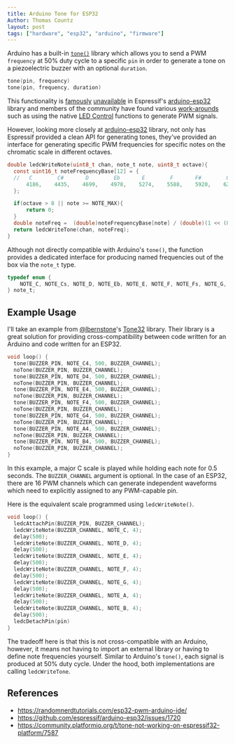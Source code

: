 ```yaml
---
title: Arduino Tone for ESP32
Author: Thomas Countz
layout: post
tags: ["hardware", "esp32", "arduino", "firmware"]
---
```


Arduino has a built-in [`tone()`](https://www.arduino.cc/reference/en/language/functions/advanced-io/tone/) library which allows you to send a PWM `frequency` at 50% duty cycle to a specific `pin` in order to generate a tone on a piezoelectric buzzer with an optional `duration`.

```c
tone(pin, frequency)
tone(pin, frequency, duration)
```

This functionality is [famously](https://github.com/espressif/arduino-esp32/issues/980) [unavailable](https://github.com/espressif/arduino-esp32/issues/1720) in Espressif's [arduino-esp32](https://github.com/espressif/arduino-esp32) library and members of the community have found various [work-arounds](https://github.com/lbernstone/Tone) such as using the native [LED Control](https://docs.espressif.com/projects/esp-idf/en/latest/esp32/api-reference/peripherals/ledc.html) functions to generate PWM signals.

However, looking more closely at [arduino-esp32](https://github.com/espressif/arduino-esp32) library, not only has Espressif provided a clean API for generating tones, they've provided an interface for generating specific PWM frequencies for specific notes on the chromatic scale in different octaves.

```c
double ledcWriteNote(uint8_t chan, note_t note, uint8_t octave){
  const uint16_t noteFrequencyBase[12] = {
  //   C        C#       D        Eb       E        F       F#        G       G#        A       Bb        B
      4186,    4435,    4699,    4978,    5274,    5588,    5920,    6272,    6645,    7040,    7459,    7902
  };

  if(octave > 8 || note >= NOTE_MAX){
      return 0;
  }
  double noteFreq =  (double)noteFrequencyBase[note] / (double)(1 << (8-octave));
  return ledcWriteTone(chan, noteFreq);
}

```

Although not directly compatible with Arduino's `tone()`, the function provides a dedicated interface for producing named frequencies out of the box via the `note_t` type.

```c
typedef enum {
    NOTE_C, NOTE_Cs, NOTE_D, NOTE_Eb, NOTE_E, NOTE_F, NOTE_Fs, NOTE_G, NOTE_Gs, NOTE_A, NOTE_Bb, NOTE_B, NOTE_MAX
} note_t;
```

## Example Usage
I'll take an example from [@lbernstone](https://github.com/lbernstone)'s [Tone32](https://github.com/lbernstone/Tone) library. Their library is a great solution for providing cross-compatibility between code written for an Arduino and code written for an ESP32.

```c
void loop() {
  tone(BUZZER_PIN, NOTE_C4, 500, BUZZER_CHANNEL);
  noTone(BUZZER_PIN, BUZZER_CHANNEL);
  tone(BUZZER_PIN, NOTE_D4, 500, BUZZER_CHANNEL);
  noTone(BUZZER_PIN, BUZZER_CHANNEL);
  tone(BUZZER_PIN, NOTE_E4, 500, BUZZER_CHANNEL);
  noTone(BUZZER_PIN, BUZZER_CHANNEL);
  tone(BUZZER_PIN, NOTE_F4, 500, BUZZER_CHANNEL);
  noTone(BUZZER_PIN, BUZZER_CHANNEL);
  tone(BUZZER_PIN, NOTE_G4, 500, BUZZER_CHANNEL);
  noTone(BUZZER_PIN, BUZZER_CHANNEL);
  tone(BUZZER_PIN, NOTE_A4, 500, BUZZER_CHANNEL);
  noTone(BUZZER_PIN, BUZZER_CHANNEL);
  tone(BUZZER_PIN, NOTE_B4, 500, BUZZER_CHANNEL);
  noTone(BUZZER_PIN, BUZZER_CHANNEL);
}
```

In this example, a major C scale is played while holding each note for 0.5 seconds. The `BUZZER_CHANNEL` argument is optional. In the case of an ESP32, there are 16 PWM channels which can generate independent waveforms which need to explicitly assigned to any PWM-capable pin.

Here is the equivalent scale programmed using `ledcWriteNote()`.

```c
void loop() {
  ledcAttachPin(BUZZER_PIN, BUZZER_CHANNEL);
  ledcWriteNote(BUZZER_CHANNEL, NOTE_C, 4);
  delay(500);
  ledcWriteNote(BUZZER_CHANNEL, NOTE_D, 4);
  delay(500);
  ledcWriteNote(BUZZER_CHANNEL, NOTE_E, 4);
  delay(500);
  ledcWriteNote(BUZZER_CHANNEL, NOTE_F, 4);
  delay(500);
  ledcWriteNote(BUZZER_CHANNEL, NOTE_G, 4);
  delay(500);
  ledcWriteNote(BUZZER_CHANNEL, NOTE_A, 4);
  delay(500);
  ledcWriteNote(BUZZER_CHANNEL, NOTE_B, 4);
  delay(500);
  ledcDetachPin(pin)
}
```

The tradeoff here is that this is not cross-compatible with an Arduino, however, it means not having to import an external library or having to define note frequencies yourself. Similar to Arduino's `tone()`, each signal is produced at 50% duty cycle. Under the hood, both implementations are calling `ledcWriteTone`.

## References
- https://randomnerdtutorials.com/esp32-pwm-arduino-ide/
- https://github.com/espressif/arduino-esp32/issues/1720
- https://community.platformio.org/t/tone-not-working-on-espressif32-platform/7587

